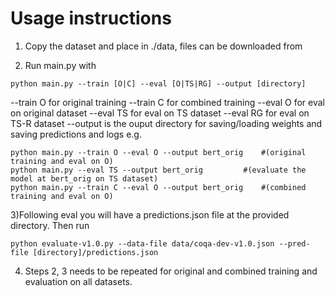 # Usage instructions

1) Copy the dataset and place in ./data, files can be downloaded from 

2) Run main.py with
```
python main.py --train [O|C] --eval [O|TS|RG] --output [directory]
```

--train O for original training
--train C for combined training
--eval O for eval on original dataset
--eval TS for eval on TS dataset
--eval RG for eval on TS-R dataset
--output is the ouput directory for saving/loading weights and saving predictions and logs
e.g.

```
python main.py --train O --eval O --output bert_orig 	#(original training and eval on O)
python main.py --eval TS --output bert_orig 		#(evaluate the model at bert_orig on TS dataset)
python main.py --train C --eval O --output bert_orig 	#(combined training and eval on O)
```

3)Following eval you will have a predictions.json file at the provided directory. Then run
```
python evaluate-v1.0.py --data-file data/coqa-dev-v1.0.json --pred-file [directory]/predictions.json
```

4) Steps 2, 3 needs to be repeated for original and combined training and evaluation on all datasets.
